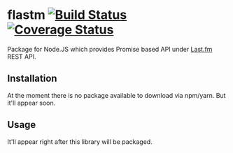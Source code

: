 # flastm [![Build Status](https://travis-ci.org/sumthief/flastm.svg?branch=master)](https://travis-ci.org/sumthief/flastm) [![Coverage Status](https://coveralls.io/repos/github/sumthief/flastm/badge.svg?branch=master)](https://coveralls.io/github/sumthief/flastm?branch=master)

Package for Node.JS which provides Promise based API under [Last.fm](https://www.last.fm/api/intro)
 REST API.

## Installation

At the moment there is no package available to download via npm/yarn. But it'll appear soon.

## Usage

It'll appear right after this library will be packaged.
